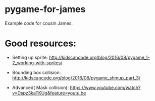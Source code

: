 # pygame-for-james
Example code for cousin James.


# Good resources:
- Setting up sprite: http://kidscancode.org/blog/2016/08/pygame_1-2_working-with-sprites/

- Bounding box collision: http://kidscancode.org/blog/2016/08/pygame_shmup_part_3/

- Advanced( Mask collision): https://www.youtube.com/watch?v=Dspz3kaTKUg&feature=youtu.be
